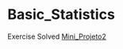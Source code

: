 # Basic_Statistics
Exercise Solved
[Mini_Projeto2](https://github.com/amandaooliv/amandaooliv.github.io/blob/main/Mini-Projeto2.R)
